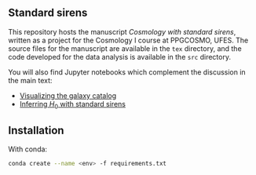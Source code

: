 ## Standard sirens

This repository hosts the manuscript _Cosmology with standard sirens_, written as a project for the Cosmology I course at PPGCOSMO, UFES. The source files for the manuscript are available in the `tex` directory, and the code developed for the data analysis is available in the `src` directory.

You will also find Jupyter notebooks which complement the discussion in the main text:

- [Visualizing the galaxy catalog](./src/visualize_catalog.ipynb)
- [Inferring $H_0$ with standard sirens](./src/inferring_H0_with_standard_sirens.ipynb)

## Installation

With conda:

```bash
conda create --name <env> -f requirements.txt
```
